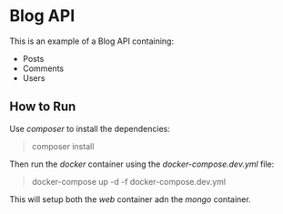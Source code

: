 # Blog API

This is an example of a Blog API containing:

* Posts
* Comments
* Users

## How to Run

Use *composer* to install the dependencies:

> composer install

Then run the *docker* container using the *docker-compose.dev.yml* file:

> docker-compose up -d -f docker-compose.dev.yml

This will setup both the *web* container adn the *mongo* container.